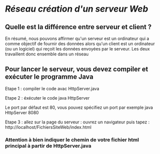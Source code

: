 # *Réseau création d'un serveur Web*
## Quelle est la différence entre serveur et client ?

En résumé, nous pouvons affirmer qu'un serveur est un ordinateur qui a comme objectif de fournir des données alors qu'un client est un ordinateur (ou un logiciel) qui reçoit les données envoyées par le serveur. Les deux travaillent donc ensemble dans un réseau


## Pour lancer le serveur, vous devez compiler et exécuter le programme Java

Etape 1 : compiler le code
avac HttpServer.java 


Etape 2 : éxécuter le code 
java HttpServer

Le port par défaut est 80, vous pouvez spécifiez un port par exemple 
java HttpServer 8080

Etape 3 : allez sur la page du serveur : 
ouvrez un navigateur puis tapez : http://localhost/FichiersSiteWeb/index.html

### Attention à bien indiquer le chemin de votre fichier html principal  à partir de HttpServer.java


